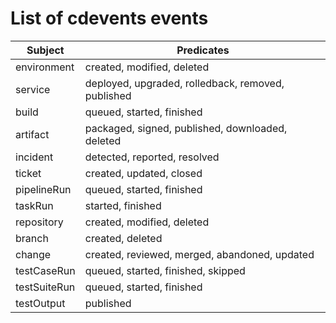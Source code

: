 # List of cdevents events

| Subject      | Predicates                                         |
| ------------ | -------------------------------------------------- |
| environment  | created, modified, deleted                         |
| service      | deployed, upgraded, rolledback, removed, published |
| build        | queued, started, finished                          |
| artifact     | packaged, signed, published, downloaded, deleted   |
| incident     | detected, reported, resolved                       |
| ticket       | created, updated, closed                           |
| pipelineRun  | queued, started, finished                          |
| taskRun      | started, finished                                  |
| repository   | created, modified, deleted                         |
| branch       | created, deleted                                   |
| change       | created, reviewed, merged, abandoned, updated      |
| testCaseRun  | queued, started, finished, skipped                 |
| testSuiteRun | queued, started, finished                          |
| testOutput   | published                                          |
